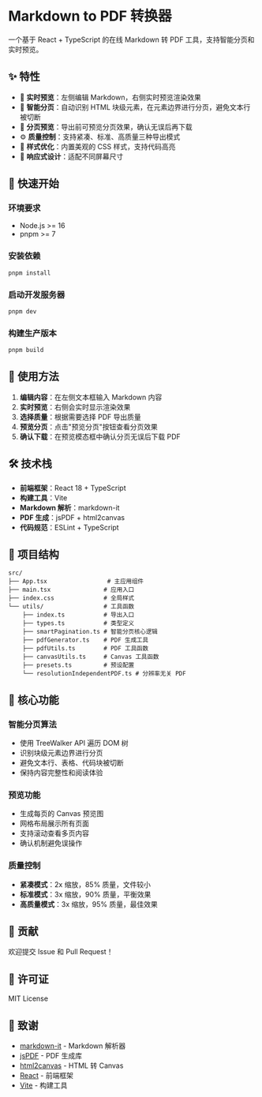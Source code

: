 # Markdown to PDF 转换器

一个基于 React + TypeScript 的在线 Markdown 转 PDF 工具，支持智能分页和实时预览。

## ✨ 特性

- 📝 **实时预览**：左侧编辑 Markdown，右侧实时预览渲染效果
- 🎯 **智能分页**：自动识别 HTML 块级元素，在元素边界进行分页，避免文本行被切断
- 👀 **分页预览**：导出前可预览分页效果，确认无误后再下载
- ⚙️ **质量控制**：支持紧凑、标准、高质量三种导出模式
- 🎨 **样式优化**：内置美观的 CSS 样式，支持代码高亮
- 📱 **响应式设计**：适配不同屏幕尺寸

## 🚀 快速开始

### 环境要求

- Node.js >= 16
- pnpm >= 7

### 安装依赖

```bash
pnpm install
```

### 启动开发服务器

```bash
pnpm dev
```

### 构建生产版本

```bash
pnpm build
```

## 📖 使用方法

1. **编辑内容**：在左侧文本框输入 Markdown 内容
2. **实时预览**：右侧会实时显示渲染效果
3. **选择质量**：根据需要选择 PDF 导出质量
4. **预览分页**：点击"预览分页"按钮查看分页效果
5. **确认下载**：在预览模态框中确认分页无误后下载 PDF

## 🛠️ 技术栈

- **前端框架**：React 18 + TypeScript
- **构建工具**：Vite
- **Markdown 解析**：markdown-it
- **PDF 生成**：jsPDF + html2canvas
- **代码规范**：ESLint + TypeScript

## 📁 项目结构

```
src/
├── App.tsx                 # 主应用组件
├── main.tsx               # 应用入口
├── index.css              # 全局样式
└── utils/                 # 工具函数
    ├── index.ts           # 导出入口
    ├── types.ts           # 类型定义
    ├── smartPagination.ts # 智能分页核心逻辑
    ├── pdfGenerator.ts    # PDF 生成工具
    ├── pdfUtils.ts        # PDF 工具函数
    ├── canvasUtils.ts     # Canvas 工具函数
    ├── presets.ts         # 预设配置
    └── resolutionIndependentPDF.ts # 分辨率无关 PDF
```

## 🔧 核心功能

### 智能分页算法

- 使用 TreeWalker API 遍历 DOM 树
- 识别块级元素边界进行分页
- 避免文本行、表格、代码块被切断
- 保持内容完整性和阅读体验

### 预览功能

- 生成每页的 Canvas 预览图
- 网格布局展示所有页面
- 支持滚动查看多页内容
- 确认机制避免误操作

### 质量控制

- **紧凑模式**：2x 缩放，85% 质量，文件较小
- **标准模式**：3x 缩放，90% 质量，平衡效果
- **高质量模式**：3x 缩放，95% 质量，最佳效果

## 🤝 贡献

欢迎提交 Issue 和 Pull Request！

## 📄 许可证

MIT License

## 🙏 致谢

- [markdown-it](https://github.com/markdown-it/markdown-it) - Markdown 解析器
- [jsPDF](https://github.com/parallax/jsPDF) - PDF 生成库
- [html2canvas](https://github.com/niklasvh/html2canvas) - HTML 转 Canvas
- [React](https://reactjs.org/) - 前端框架
- [Vite](https://vitejs.dev/) - 构建工具